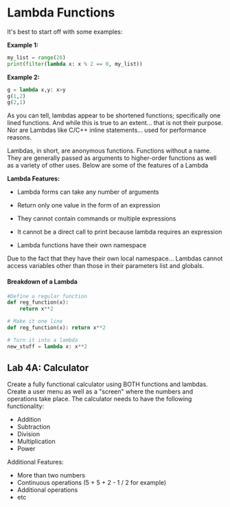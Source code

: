 # Lambda Functions

It's best to start off with some examples:

**Example 1:**

```py
my_list = range(26)
print(filter(lambda x: x % 2 == 0, my_list))
```

**Example 2:**

```py
g = lambda x,y: x>y
g(1,2)
g(2,1)
```

As you can tell, lambdas appear to be shortened functions; specifically one lined functions. And while this is true to an extent... that is not their purpose. Nor are Lambdas like C/C++ inline statements... used for performance reasons.

Lambdas, in short, are anonymous functions. Functions without a name. They are generally passed as arguments to higher-order functions as well as a variety of other uses. Below are some of the features of a Lambda

**Lambda Features:**

* Lambda forms can take any number of arguments

* Return only one value in the form of an expression

* They cannot contain commands or multiple expressions

* It cannot be a direct call to print because lambda requires an expression

* Lambda functions have their own namespace

Due to the fact that they have their own local namespace... Lambdas cannot access variables other than those in their parameters list and globals.

#### **Breakdown of a Lambda**

```py
#Define a regular function
def reg_function(x):
    return x**2

# Make it one line
def reg_function(x): return x**2

# Turn it into a lambda
new_stuff = lambda x: x**2
```

## Lab 4A: Calculator

Create a fully functional calculator using BOTH functions and lambdas. Create a user menu as well as a "screen" where the numbers and operations take place. The calculator needs to have the following functionality:

* Addition
* Subtraction
* Division
* Multiplication
* Power

Additional Features:

* More than two numbers
* Continuous operations \(5 + 5 + 2 - 1 / 2 for example\)
* Additional operations
* etc




